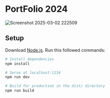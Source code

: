 # PortFolio 2024


![Screenshot 2025-03-02 222509](https://github.com/user-attachments/assets/a5a87311-ada6-4fa6-95b8-53b8a6da99cb)


## Setup
Download [Node.js](https://nodejs.org/en/download/).
Run this followed commands:

``` bash
# Install dependencies
npm install

# Serve at localhost:1234
npm run dev

# Build for production in the dist/ directory
npm run build
```

